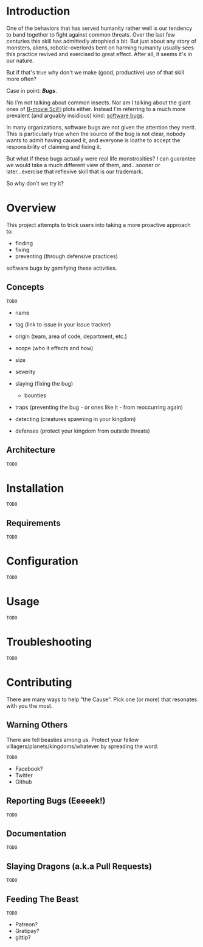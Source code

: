 # Introduction

One of the behaviors that has served humanity rather well is our tendency to band together to fight against common threats. Over the last few centuries this skill has admittedly atrophied a bit. But just about any story of monsters, aliens, robotic-overlords bent on harming humanity usually sees this practice revived and exercised to great effect. After all, it seems it's in our nature.

But if that's true why don't we make (good, productive) use of that skill more often?

Case in point: ***Bugs***.

No I'm not talking about common insects. Nor am I talking about the giant ones of [B-movie SciFi](https://en.wikipedia.org/wiki/Starship_Troopers_\(film\)) plots either. Instead I'm referring to a much more prevalent (and arguably insidious) kind: [software bugs](https://en.wikipedia.org/wiki/Software_bug).

In many organizations, software bugs are not given the attention they merit. This is particularly true when the source of the bug is not clear, nobody wants to admit having caused it, and everyone is loathe to accept the responsibility of claiming and fixing it.

But what if these bugs actually were real life monstrosities? I can guarantee we would take a much different view of them, and...sooner or later...exercise that reflexive skill that is our trademark.

So why don't we try it?

# Overview
This project attempts to trick users into taking a more proactive approach to:

 - finding
 - fixing
 - preventing (through defensive practices)

 software bugs by gamifying these activities.

## Concepts

`TODO`

- name

- tag (link to issue in your issue tracker)

- origin (team, area of code, department, etc.)

- scope (who it effects and how)

- size

- severity

- slaying (fixing the bug)
  - bounties

- traps (preventing the bug - or ones like it - from reoccurring again)

- detecting (creatures spawning in your kingdom)

- defenses (protect your kingdom from outside threats)

## Architecture
`TODO`

# Installation
`TODO`

## Requirements
`TODO`

# Configuration
`TODO`

# Usage
`TODO`

# Troubleshooting
`TODO`

# Contributing

There are many ways to help "the Cause". Pick one (or more) that resonates with you the most.

## Warning Others
There are fell beasties among us. Protect your fellow villagers/planets/kingdoms/whatever by spreading the word:

`TODO`
- Facebook?
- Twitter
- Github

## Reporting Bugs (Eeeeek!)
`TODO`

## Documentation
`TODO`
## Slaying Dragons (a.k.a Pull Requests)
`TODO`
## Feeding The Beast

`TODO`

- Patreon?
- Gratipay?
- gittip?
